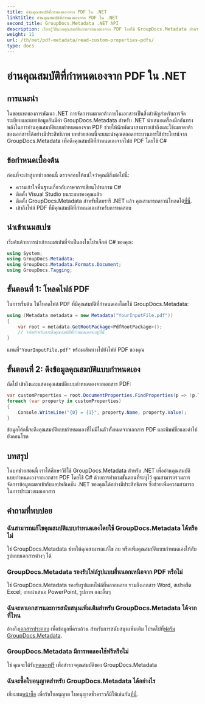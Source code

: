 ```yaml
---
title: อ่านคุณสมบัติที่กำหนดเองจาก PDF ใน .NET
linktitle: อ่านคุณสมบัติที่กำหนดเองจาก PDF ใน .NET
second_title: GroupDocs.Metadata .NET API
description: เรียนรู้วิธีแยกคุณสมบัติแบบกำหนดเองจาก PDF โดยใช้ GroupDocs.Metadata สำหรับ .NET เจาะลึกการจัดการข้อมูลเมตาของเอกสารด้วย C#
weight: 11
url: /th/net/pdf-metadata/read-custom-properties-pdfs/
type: docs
---
```

# อ่านคุณสมบัติที่กำหนดเองจาก PDF ใน .NET

## การแนะนำ
ในขอบเขตของการพัฒนา .NET การจัดการเมตาดาต้าภายในเอกสารเป็นสิ่งสำคัญสำหรับการจัดระเบียบและแยกข้อมูลอันมีค่า GroupDocs.Metadata สำหรับ .NET นำเสนอเครื่องมืออันทรงพลังในการอ่านคุณสมบัติแบบกำหนดเองจาก PDF ช่วยให้นักพัฒนาสามารถเข้าถึงและใช้เมตาดาต้าของเอกสารได้อย่างมีประสิทธิภาพ บทช่วยสอนนี้จะแนะนำคุณตลอดกระบวนการใช้ประโยชน์จาก GroupDocs.Metadata เพื่อดึงคุณสมบัติที่กำหนดเองจากไฟล์ PDF โดยใช้ C#
## ข้อกำหนดเบื้องต้น
ก่อนที่จะเข้าสู่บทช่วยสอนนี้ ตรวจสอบให้แน่ใจว่าคุณมีสิ่งต่อไปนี้:
- ความเข้าใจพื้นฐานเกี่ยวกับภาษาการเขียนโปรแกรม C#
- ติดตั้ง Visual Studio บนระบบของคุณแล้ว
- ติดตั้ง GroupDocs.Metadata สำหรับไลบรารี .NET แล้ว คุณสามารถดาวน์โหลดได้[ที่นี่](https://releases.groupdocs.com/metadata/net/).
- เข้าถึงไฟล์ PDF ที่มีคุณสมบัติที่กำหนดเองสำหรับการทดสอบ

## นำเข้าเนมสเปซ
เริ่มต้นด้วยการนำเข้าเนมสเปซที่จำเป็นลงในโปรเจ็กต์ C# ของคุณ:
```csharp
using System;
using GroupDocs.Metadata;
using GroupDocs.Metadata.Formats.Document;
using GroupDocs.Tagging;
```
## ขั้นตอนที่ 1: โหลดไฟล์ PDF
ในการเริ่มต้น ให้โหลดไฟล์ PDF ที่มีคุณสมบัติที่กำหนดเองโดยใช้ GroupDocs.Metadata:
```csharp
using (Metadata metadata = new Metadata("YourInputFile.pdf"))
{
    var root = metadata.GetRootPackage<PdfRootPackage>();
    // รหัสสำหรับการดึงคุณสมบัติที่กำหนดเองจะอยู่ที่นี่
}
```
 แทนที่`"YourInputFile.pdf"` พร้อมเส้นทางไปยังไฟล์ PDF ของคุณ
## ขั้นตอนที่ 2: ดึงข้อมูลคุณสมบัติแบบกำหนดเอง
ถัดไป เข้าถึงและแสดงคุณสมบัติแบบกำหนดเองจากเอกสาร PDF:
```csharp
var customProperties = root.DocumentProperties.FindProperties(p => !p.Tags.Contains(Tags.Document.BuiltIn));
foreach (var property in customProperties)
{
    Console.WriteLine("{0} = {1}", property.Name, property.Value);
}
```
ข้อมูลโค้ดนี้จะดึงคุณสมบัติแบบกำหนดเองที่ไม่มีในตัวทั้งหมดจากเอกสาร PDF และพิมพ์ชื่อและค่าไปยังคอนโซล

## บทสรุป
ในบทช่วยสอนนี้ เราได้ศึกษาวิธีใช้ GroupDocs.Metadata สำหรับ .NET เพื่ออ่านคุณสมบัติแบบกำหนดเองจากเอกสาร PDF โดยใช้ C# ด้วยการทำตามขั้นตอนที่ระบุไว้ คุณสามารถรวมการจัดการข้อมูลเมตาเข้ากับแอปพลิเคชัน .NET ของคุณได้อย่างมีประสิทธิภาพ ซึ่งช่วยเพิ่มความสามารถในการประมวลผลเอกสาร

## คำถามที่พบบ่อย
### ฉันสามารถแก้ไขคุณสมบัติแบบกำหนดเองโดยใช้ GroupDocs.Metadata ได้หรือไม่
ใช่ GroupDocs.Metadata ช่วยให้คุณสามารถแก้ไข ลบ หรือเพิ่มคุณสมบัติแบบกำหนดเองให้กับรูปแบบเอกสารต่างๆ ได้
### GroupDocs.Metadata รองรับไฟล์รูปแบบอื่นนอกเหนือจาก PDF หรือไม่
ใช่ GroupDocs.Metadata รองรับรูปแบบไฟล์ที่หลากหลาย รวมถึงเอกสาร Word, สเปรดชีต Excel, งานนำเสนอ PowerPoint, รูปภาพ และอื่นๆ
### ฉันจะหาเอกสารและการสนับสนุนเพิ่มเติมสำหรับ GroupDocs.Metadata ได้จากที่ไหน
 อ้างถึง[เอกสารประกอบ](https://tutorials.groupdocs.com/metadata/net/) เพื่อข้อมูลที่ครบถ้วน สำหรับการสนับสนุนเพิ่มเติม โปรดไปที่[ฟอรัม GroupDocs.Metadata](https://forum.groupdocs.com/c/metadata/14).
### GroupDocs.Metadata มีการทดลองใช้ฟรีหรือไม่
 ใช่ คุณจะได้รับ[ทดลองฟรี](https://releases.groupdocs.com/) เพื่อสำรวจคุณสมบัติของ GroupDocs.Metadata
### ฉันจะซื้อใบอนุญาตสำหรับ GroupDocs.Metadata ได้อย่างไร
 เยี่ยมชม[หน้าซื้อ](https://purchase.groupdocs.com/buy) เพื่อรับใบอนุญาต ใบอนุญาตชั่วคราวก็มีให้เช่นกัน[ที่นี่](https://purchase.groupdocs.com/temporary-license/).